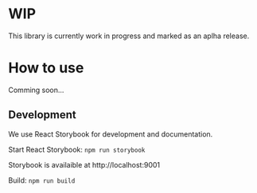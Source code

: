 # WIP

This library is currently work in progress and marked as an aplha release.


# How to use

Comming soon...

## Development

We use React Storybook for development and documentation.

Start React Storybook: `npm run storybook`

Storybook is availaible at http://localhost:9001

Build: `npm run build`
